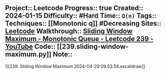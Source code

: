 Project:: Leetcode
Progress:: true
Created:: 2024-01-15
Difficulty:: #Hard
Time:: `O(n)`
Tags:: 
Techniques:: [[Monotonic q]] #Decreasing 
Sites:: [Leetcode](https://leetcode.com/problems/sliding-window-maximum/description/)
Walkthrough:: [Sliding Window Maximum - Monotonic Queue - Leetcode 239 - YouTube](https://www.youtube.com/watch?v=DfljaUwZsOk)
Code:: [[239.sliding-window-maximum.py]]
Note:: 
---

![[239. Sliding Window Maximum 2024-04-29 09.53.54.excalidraw]]